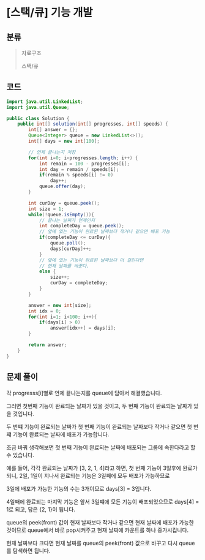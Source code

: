 # [스택/큐] 기능 개발 

## 분류
> 자료구조
>
> 스택/큐

## 코드
```java
import java.util.LinkedList;
import java.util.Queue;

public class Solution {
    public int[] solution(int[] progresses, int[] speeds) {
        int[] answer = {};
        Queue<Integer> queue = new LinkedList<>();
        int[] days = new int[100];

        // 언제 끝나는지 저장
        for(int i=0; i<progresses.length; i++) {
            int remain = 100 - progresses[i];
            int day = remain / speeds[i];
            if(remain % speeds[i] != 0)
                day++;
            queue.offer(day);
        }

        int curDay = queue.peek();
        int size = 1;
        while(!queue.isEmpty()){
            // 끝나는 날짜가 언제인지
            int completeDay = queue.peek();
            // 앞에 있는 기능이 완료된 날짜보다 작거나 같으면 배포 가능
            if(completeDay <= curDay){
                queue.poll();
                days[curDay]++;
            } 
            // 앞에 있는 기능이 완료된 날짜보다 더 걸린다면
            // 현재 날짜를 바꾼다.
            else {
                size++;
                curDay = completeDay;
            }
        }

        answer = new int[size];
        int idx = 0;
        for(int i=1; i<100; i++){
            if(days[i] > 0)
                answer[idx++] = days[i];
        }

        return answer;
    }
}
```

## 문제 풀이
각 progresss[i]별로 언제 끝나는지를 queue에 담아서 해결했습니다.

그러면 첫번째 기능이 완료되는 날짜가 있을 것이고, 두 번쨰 기능이 완료되는 날짜가 있을 것입니다.

두 번쨰 기능이 완료되는 날짜가 첫 번째 기능이 완료되는 날짜보다 작거나 같으면 첫 번쨰 기능이 완료되는 날짜에 배포가 가능합니다.

조금 바꿔 생각해보면 첫 번째 기능이 완료되는 날짜에 배포되는 그룹에 속한다라고 할 수 있습니다.

예를 들어, 각각 완료되는 날짜가 [3, 2, 1, 4]라고 하면, 첫 번째 기능이 3일후에 완료가 되니, 2일, 1일이 지나서 완료되는 기능은 3일째에 모두 배포가 가능하므로 

3일에 배포가 가능한 기능의 수는 3개이므로 days[3] = 3입니다.

4일째에 완료되는 마지막 기능은 앞서 3일쨰에 모든 기능이 배포되었으므로 days[4] = 1로 되고, 답은 {2, 1}이 됩니다.

queue의 peek(front) 값이 현재 날짜보다 작거나 같으면 현재 날짜에 배포가 가능한 것이므로 queue에서 바로 pop시켜주고 현재 날짜에 카운트를 하나 증가시킵니다.

현재 날짜보다 크다면 현재 날짜를 queue의 peek(front) 값으로 바꾸고 다시 queue를 탐색하면 됩니다.